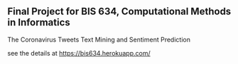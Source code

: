 ## Final Project for BIS 634, Computational Methods in Informatics

The Coronavirus Tweets Text Mining and Sentiment Prediction

see the details at https://bis634.herokuapp.com/